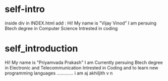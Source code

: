 

# self-intro
inside div in INDEX.html add :
Hi! My name is "Vijay Vinod"
I am persuing Btech degree in Computer Science
Intrested in coding

# self_introduction
Hi! My name is "Priyamvada Prakash"
I am Currently persuing Btech degree in Electronic and Telecommunication
Intrested in Coding and to learn new programming languages
.............
i am aj
akhiljith v n

